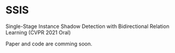 # SSIS
Single-Stage Instance Shadow Detection with Bidirectional Relation Learning (CVPR 2021 Oral)

Paper and code are comming soon.
